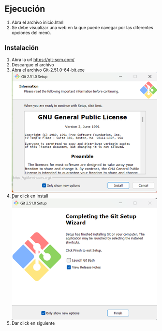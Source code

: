 # Ejecución

1. Abra el archivo inicio.html
2. Se debe visualizar una web en la que puede navegar por las diferentes opciones del menú.

## Instalación

1. Abra la url https://git-scm.com/
2. Descargue el archivo 
3. Abra el archivo Git-2.51.0-64-bit.exe![alt text](image.png)
4. Dar click en install
![alt text](image-1.png)
5. Dar click en siguiente
